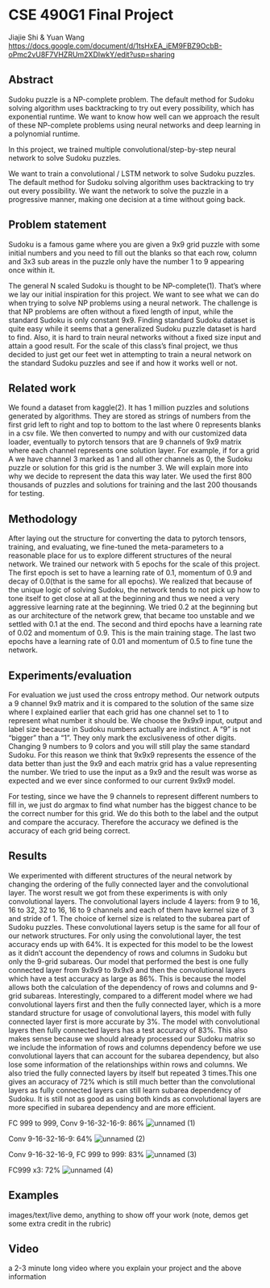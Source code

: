 # CSE 490G1 Final Project

Jiajie Shi & Yuan Wang
https://docs.google.com/document/d/1tsHxEA_iEM9FBZ9OcbB-oPmc2vU8F7VHZRUm2XDIwkY/edit?usp=sharing


## Abstract

Sudoku puzzle is a NP-complete problem. The default method for Sudoku solving algorithm uses backtracking to try out every possibility, which has exponential runtime. We want to know how well can we approach the result of these NP-complete problems using neural networks and deep learning in a polynomial runtime. 

In this project, we trained multiple convolutional/step-by-step neural network to solve Sudoku puzzles. 

We want to train a convolutional / LSTM network to solve Sudoku puzzles. The default method for Sudoku solving algorithm uses backtracking to try out every possibility. We want the network to solve the puzzle in a progressive manner, making one decision at a time without going back.

## Problem statement

Sudoku is a famous game where you are given a 9x9 grid puzzle with some initial numbers and you need to fill out the blanks so that each row, column and 3x3 sub areas in the puzzle only have the number 1 to 9 appearing once within it. 

The general N scaled Sudoku is thought to be NP-complete(1). That’s where we lay our initial inspiration for this project. We want to see what we can do when trying to solve NP problems using a neural network. The challenge is that NP problems are often without a fixed length of input, while the standard Sudoku is only constant 9x9. Finding standard Sudoku dataset is quite easy while it seems that a generalized Sudoku puzzle dataset is hard to find. Also, it is hard to train neural networks without a fixed size input and attain a good result. For the scale of this class’s final project, we thus decided to just get our feet wet in attempting to train a neural network on the standard Sudoku puzzles and see if and how it works well or not.

## Related work

We found a dataset from kaggle(2). It has 1 million puzzles and solutions generated by algorithms. They are stored as strings of numbers from the first grid left to right and top to bottom to the last where 0 represents blanks in a csv file. We then converted to numpy and with our customized data loader, eventually to pytorch tensors that are 9 channels of 9x9 matrix where each channel represents one solution layer. For example, if for a grid A we have channel 3 marked as 1 and all other channels as 0, the Sudoku puzzle or solution for this grid is the number 3. We will explain more into why we decide to represent the data this way later. We used the first 800 thousands of puzzles and solutions for training and the last 200 thousands for testing.

## Methodology 

After laying out the structure for converting the data to pytorch tensors, training, and evaluating, we fine-tuned the meta-parameters to a reasonable place for us to explore different structures of the neural network. We trained our network with 5 epochs for the scale of this project. The first epoch is set to have a learning rate of 0.1, momentum of 0.9 and decay of 0.0(that is the same for all epochs). We realized that because of the unique logic of solving Sudoku, the network tends to not pick up how to tone itself to get close at all at the beginning and thus we need a very aggressive learning rate at the beginning. We tried 0.2 at the beginning but as our architecture of the network grew, that became too unstable and we settled with 0.1 at the end. The second and third epochs have a learning rate of 0.02 and momentum of 0.9. This is the main training stage. The last two epochs have a learning rate of 0.01 and momentum of 0.5 to fine tune the network.

## Experiments/evaluation 

For evaluation we just used the cross entropy method. Our network outputs a 9 channel 9x9 matrix and it is compared to the solution of the same size where I explained earlier that each grid has one channel set to 1 to represent what number it should be. We choose the 9x9x9 input, output and label size because in Sudoku numbers actually are indistinct. A “9” is not “bigger” than a “1”. They only mark the exclusiveness of other digits. Changing 9 numbers to 9 colors and you will still play the same standard Sudoku. For this reason we think that 9x9x9 represents the essence of the data better than just the 9x9 and each matrix grid has a value representing the number. We tried to use the input as a 9x9 and the result was worse as expected and we ever since conformed to our current 9x9x9 model.

For testing, since we have the 9 channels to represent different numbers to fill in, we just do argmax to find what number has the biggest chance to be the correct number for this grid. We do this both to the label and the output and compare the accuracy. Therefore the accuracy we defined is the accuracy of each grid being correct.

## Results

We experimented with different structures of the neural network by changing the ordering of the fully connected layer and the convolutional layer.
The worst result we got from these experiments is with only convolutional layers. The convolutional layers include 4 layers: from 9 to 16, 16 to 32, 32 to 16, 16 to 9 channels and each of them have kernel size of 3 and stride of 1. The choice of kernel size is related to the subarea part of Sudoku puzzles. These convolutional layers setup is the same for all four of our network structures. For only using the convolutional layer, the test accuracy ends up with 64%.
It is expected for this model to be the lowest as it didn’t account the dependency of rows and columns in Sudoku but only the 9-grid subareas.
Our model that performed the best is one fully connected layer from 9x9x9 to 9x9x9 and then the convolutional layers which have a test accuracy as large as 86%. This is because the model allows both the calculation of the dependency of rows and columns and 9-grid subareas. Interestingly, compared to a different model where we had convolutional layers first and then the fully connected layer, which is a more standard structure for usage of convolutional layers, this model with fully connected layer first is more accurate by 3%. The model with convolutional layers then fully connected layers has a test accuracy of 83%.
This also makes sense because we should already processed our Sudoku matrix so we include the information of rows and columns dependency before we use convolutional layers that can account for the subarea dependency, but also lose some information of the relationships within rows and columns.
We also tried the fully connected layers by itself but repeated 3 times.This one gives an accuracy of 72% which is still much better than the convolutional layers as fully connected layers can still learn subarea dependency of Sudoku. It is still not as good as using both kinds as convolutional layers are more specified in subarea dependency and are more efficient.


FC 999 to 999, Conv 9-16-32-16-9: 86%
![unnamed (1)](https://user-images.githubusercontent.com/47728497/146096424-0252fcbd-0776-429f-a10f-095ded3feb28.png)

Conv 9-16-32-16-9: 64%
![unnamed (2)](https://user-images.githubusercontent.com/47728497/146096425-ee32d052-afe1-4a97-b6be-17f7521e2881.png)

Conv 9-16-32-16-9, FC 999 to 999: 83%
![unnamed (3)](https://user-images.githubusercontent.com/47728497/146096426-fed3e550-dfe6-42b8-9940-dcac85523815.png)

FC999 x3: 72%
![unnamed (4)](https://user-images.githubusercontent.com/47728497/146096427-d5a64b34-f784-4c36-909c-1bdd1c89ca9f.png)



## Examples 

images/text/live demo, anything to show off your work (note, demos get some extra credit in the rubric)

## Video

a 2-3 minute long video where you explain your project and the above information
